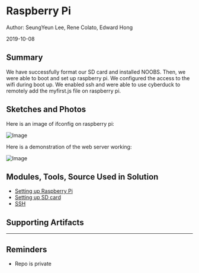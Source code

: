 #  Raspberry Pi
Author: SeungYeun Lee, Rene Colato, Edward Hong

2019-10-08

## Summary
We have successfully format our SD card and installed NOOBS. Then, we were able to boot and set up raspberry pi. We configured the access to the wifi during boot up. We enabled ssh and were able to use cyberduck to remotely
add the myfirst.js file on raspberry pi.


## Sketches and Photos
Here is an image of ifconfig on raspberry pi:

![Image](./images/internet.png)

Here is a demonstration of the web server working:

![Image](./images/working.png)


## Modules, Tools, Source Used in Solution
- [Setting up Raspberry Pi](https://projects.raspberrypi.org/en/projects/raspberry-pi-setting-up)
- [Setting up SD card](https://projects.raspberrypi.org/en/projects/raspberry-pi-setting-up/3)
- [SSH](https://www.raspberrypi.org/documentation/remote-access/ssh/)
## Supporting Artifacts

-----

## Reminders
- Repo is private
